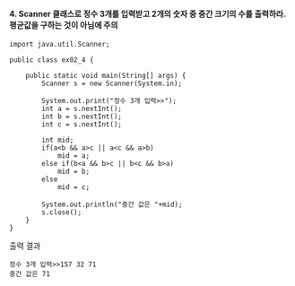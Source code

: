 #### 4. Scanner 클래스로 정수 3개를 입력받고 2개의 숫자 중 중간 크기의 수를 출력하라. 평균값을 구하는 것이 아님에 주의

```
import java.util.Scanner;

public class ex02_4 {

	public static void main(String[] args) {
		Scanner s = new Scanner(System.in);
		
		System.out.print("정수 3개 입력>>");
		int a = s.nextInt();
		int b = s.nextInt();
		int c = s.nextInt();
		
		int mid;
		if(a<b && a>c || a<c && a>b)
			mid = a;
		else if(b<a && b>c || b<c && b>a)
			mid = b;
		else
			mid = c;
		
		System.out.println("중간 값은 "+mid);
		s.close();
	}
}
```
출력 결과
```
정수 3개 입력>>157 32 71
중간 값은 71
```
